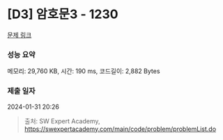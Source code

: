 # [D3] 암호문3 - 1230 

[문제 링크](https://swexpertacademy.com/main/code/problem/problemDetail.do?contestProbId=AV14zIwqAHwCFAYD) 

### 성능 요약

메모리: 29,760 KB, 시간: 190 ms, 코드길이: 2,882 Bytes

### 제출 일자

2024-01-31 20:26



> 출처: SW Expert Academy, https://swexpertacademy.com/main/code/problem/problemList.do